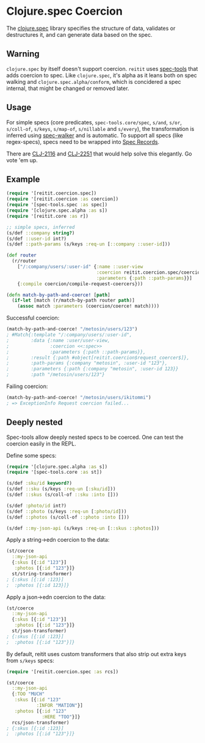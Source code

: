 # Clojure.spec Coercion

The [clojure.spec](https://clojure.org/guides/spec) library specifies the structure of data, validates or destructures it, and can generate data based on the spec.

## Warning

`clojure.spec` by itself doesn't support coercion. `reitit` uses [spec-tools](https://github.com/metosin/spec-tools) that adds coercion to spec. Like `clojure.spec`, it's alpha as it leans both on spec walking and `clojure.spec.alpha/conform`, which is concidered a spec internal, that might be changed or removed later.

## Usage

For simple specs (core predicates, `spec-tools.core/spec`, `s/and`, `s/or`, `s/coll-of`, `s/keys`, `s/map-of`, `s/nillable` and `s/every`), the transformation is inferred using [spec-walker](https://github.com/metosin/spec-tools#spec-walker) and is automatic. To support all specs (like regex-specs), specs need to be wrapped into [Spec Records](https://github.com/metosin/spec-tools/blob/master/README.md#spec-records).

There are [CLJ-2116](https://dev.clojure.org/jira/browse/CLJ-2116) and [CLJ-2251](https://dev.clojure.org/jira/browse/CLJ-2251) that would help solve this elegantly. Go vote 'em up.

## Example

```clj
(require '[reitit.coercion.spec])
(require '[reitit.coercion :as coercion])
(require '[spec-tools.spec :as spec])
(require '[clojure.spec.alpha :as s])
(require '[reitit.core :as r])

;; simple specs, inferred
(s/def ::company string?)
(s/def ::user-id int?)
(s/def ::path-params (s/keys :req-un [::company ::user-id]))

(def router
  (r/router
    ["/:company/users/:user-id" {:name ::user-view
                                 :coercion reitit.coercion.spec/coercion
                                 :parameters {:path ::path-params}}]
    {:compile coercion/compile-request-coercers}))

(defn match-by-path-and-coerce! [path]
  (if-let [match (r/match-by-path router path)]
    (assoc match :parameters (coercion/coerce! match))))
```

Successful coercion:

```clj
(match-by-path-and-coerce! "/metosin/users/123")
; #Match{:template "/:company/users/:user-id",
;        :data {:name :user/user-view,
;               :coercion <<:spec>>
;               :parameters {:path ::path-params}},
;        :result {:path #object[reitit.coercion$request_coercer$]},
;        :path-params {:company "metosin", :user-id "123"},
;        :parameters {:path {:company "metosin", :user-id 123}}
;        :path "/metosin/users/123"}
```

Failing coercion:

```clj
(match-by-path-and-coerce! "/metosin/users/ikitommi")
; => ExceptionInfo Request coercion failed...
```

## Deeply nested

Spec-tools allow deeply nested specs to be coerced. One can test the coercion easily in the REPL.

Define some specs:

```clj
(require '[clojure.spec.alpha :as s])
(require '[spec-tools.core :as st])

(s/def :sku/id keyword?)
(s/def ::sku (s/keys :req-un [:sku/id]))
(s/def ::skus (s/coll-of ::sku :into []))

(s/def :photo/id int?)
(s/def ::photo (s/keys :req-un [:photo/id]))
(s/def ::photos (s/coll-of ::photo :into []))

(s/def ::my-json-api (s/keys :req-un [::skus ::photos]))
```

Apply a string->edn coercion to the data:

```clj
(st/coerce
  ::my-json-api
  {:skus [{:id "123"}]
   :photos [{:id "123"}]}
  st/string-transformer)
; {:skus [{:id :123}]
;  :photos [{:id 123}]}
```

Apply a json->edn coercion to the data:

```clj
(st/coerce
  ::my-json-api
  {:skus [{:id "123"}]
   :photos [{:id "123"}]}
  st/json-transformer)
; {:skus [{:id :123}]
;  :photos [{:id "123"}]}
```

By default, reitit uses custom transformers that also strip out extra keys from `s/keys` specs:

```clj
(require '[reitit.coercion.spec :as rcs])

(st/coerce
  ::my-json-api
  {:TOO "MUCH"
   :skus [{:id "123"
           :INFOR "MATION"}]
   :photos [{:id "123"
             :HERE "TOO"}]}
  rcs/json-transformer)
; {:skus [{:id :123}]
;  :photos [{:id "123"}]}
```
